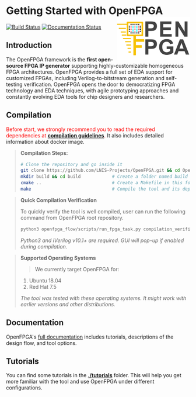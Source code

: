 # Getting Started with OpenFPGA <img src="./docs/source/overview/figures/OpenFPGA_logo.png" width="200" align="right">
[![Build Status](https://travis-ci.com/LNIS-Projects/OpenFPGA.svg?branch=master)](https://travis-ci.com/LNIS-Projects/OpenFPGA)
[![Documentation Status](https://readthedocs.org/projects/openfpga/badge/?version=master)](https://openfpga.readthedocs.io/en/master/?badge=master)

## Introduction
The OpenFPGA framework is the **first open-source FPGA IP generator** supporting highly-customizable homogeneous FPGA architectures. OpenFPGA provides a full set of EDA support for customized FPGAs, including Verilog-to-bitstream generation and self-testing verification. OpenFPGA opens the door to democratizing FPGA technology and EDA techniques, with agile prototyping approaches and constantly evolving EDA tools for chip designers and researchers.

## Compilation

<span style="color:red">Before start, we strongly recommend you to read the required dependencies at [**compilation guidelines**](./docs/source/tutorials/compile.rst).</span>
It also includes detailed information about docker image. 

>**Compilation Steps:**
>
>```bash
># Clone the repository and go inside it
>git clone https://github.com/LNIS-Projects/OpenFPGA.git && cd OpenFPGA
>mkdir build && cd build            # Create a folder named build in the OpenPFGA repository
>cmake ..                           # Create a Makefile in this folder using cmake
>make                               # Compile the tool and its dependencies
>```

>**Quick Compilation Verification**
>
>To quickly verify the tool is well compiled, user can run the following command from OpenFPGA root repository.
>```bash
>python3 openfpga_flow/scripts/run_fpga_task.py compilation_verification --debug --show_thread_logs
>```
>
>*Python3 and iVerilog v10.1+ are required. GUI will pop-up if enabled during compilation.*


>**Supported Operating Systems**
>
>> We currently target OpenFPGA for:
> 1. Ubuntu 18.04
> 2. Red Hat 7.5
>
>*The tool was tested with these operating systems. It might work with earlier versions and other distributions.*

## Documentation

OpenFPGA's [full documentation](https://openfpga.readthedocs.io/en/master/) includes tutorials, descriptions of the design flow, and tool options.

## Tutorials

You can find some tutorials in the [**./tutorials**](./docs/source/tutorials/) folder. This will help you get more familiar with the tool and use OpenFPGA under different configurations. 
